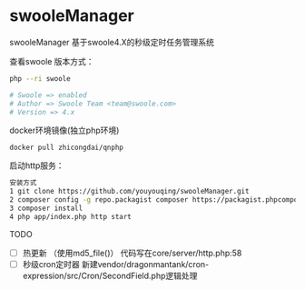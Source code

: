 # swooleManager
swooleManager   基于swoole4.X的秒级定时任务管理系统

查看swoole 版本方式：
```bash
php --ri swoole

# Swoole => enabled
# Author => Swoole Team <team@swoole.com>
# Version => 4.x
```

docker环境镜像(独立php环境)
```
docker pull zhicongdai/qnphp
```

启动http服务：
```bash
安装方式  
1 git clone https://github.com/youyouqing/swooleManager.git
2 composer config -g repo.packagist composer https://packagist.phpcomposer.com
3 composer install
4 php app/index.php http start
```



TODO
- [ ] 热更新 （使用md5_file()）  代码写在core/server/http.php:58
- [ ] 秒级cron定时器  新建vendor/dragonmantank/cron-expression/src/Cron/SecondField.php逻辑处理